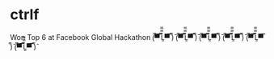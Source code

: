 # ctrlf
Won Top 6 at Facebook Global Hackathon
	(̿▀̿ ̿Ĺ̯̿̿▀̿ ̿)̄	(̿▀̿ ̿Ĺ̯̿̿▀̿ ̿)̄	(̿▀̿ ̿Ĺ̯̿̿▀̿ ̿)̄	(̿▀̿ ̿Ĺ̯̿̿▀̿ ̿)̄	(̿▀̿ ̿Ĺ̯̿̿▀̿ ̿)̄	(̿▀̿ ̿Ĺ̯̿̿▀̿ ̿)̄
